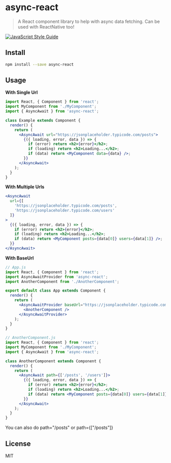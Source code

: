 # async-react

> A React component library to help with async data fetching. Can be used with ReactNative too!

[![JavaScript Style Guide](https://img.shields.io/badge/code_style-standard-brightgreen.svg)](https://standardjs.com)

## Install

```bash
npm install --save async-react
```

## Usage

**With Single Url**

```jsx
import React, { Component } from 'react';
import MyComponent from './MyComponent';
import { AsyncAwait } from 'async-react';

class Example extends Component {
  render() {
    return (
      <AsyncAwait url="https://jsonplaceholder.typicode.com/posts">
        {({ loading, error, data }) => {
          if (error) return <h2>{error}</h2>;
          if (loading) return <h2>Loading...</h2>;
          if (data) return <MyComponent data={data} />;
        }}
      </AsyncAwait>
    );
  }
}
```

**With Multiple Urls**

```jsx
<AsyncAwait
  url={[
    'https://jsonplaceholder.typicode.com/posts',
    'https://jsonplaceholder.typicode.com/users'
  ]}
>
  {({ loading, error, data }) => {
    if (error) return <h2>{error}</h2>;
    if (loading) return <h2>Loading...</h2>;
    if (data) return <MyComponent posts={data[0]} users={data[1]} />;
  }}
</AsyncAwait>
```

**With BaseUrl**

```jsx
// App.js
import React, { Component } from 'react';
import AsyncAwaitProvider from 'async-react';
import AnotherComponent from './AnotherComponent';

export default class App extends Component {
  render() {
    return (
      <AsyncAwaitProvider baseUrl="https://jsonplaceholder.typicode.com">
        <AnotherComponent />
      </AsyncAwaitProvider>
    );
  }
}

// AnotherComponent.js
import React, { Component } from 'react';
import MyComponent from './MyComponent';
import { AsyncAwait } from 'async-react';

class AnotherComponent extends Component {
  render() {
    return (
      <AsyncAwait path={['/posts', '/users']}>
        {({ loading, error, data }) => {
          if (error) return <h2>{error}</h2>;
          if (loading) return <h2>Loading...</h2>;
          if (data) return <MyComponent posts={data[0]} users={data[1]} />;
        }}
      </AsyncAwait>
    );
  }
}
```

You can also do path="/posts" or path={["/posts"]}

## License

MIT 
